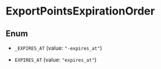 

# ExportPointsExpirationOrder

## Enum


* `_EXPIRES_AT` (value: `"-expires_at"`)

* `EXPIRES_AT` (value: `"expires_at"`)



